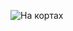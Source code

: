 ![На кортах](https://images.techinsider.ru/upload/img_cache/7b1/7b1c8d6763fd8b0fce588b7b8ee43218_cropped_666x433.jpeg)
